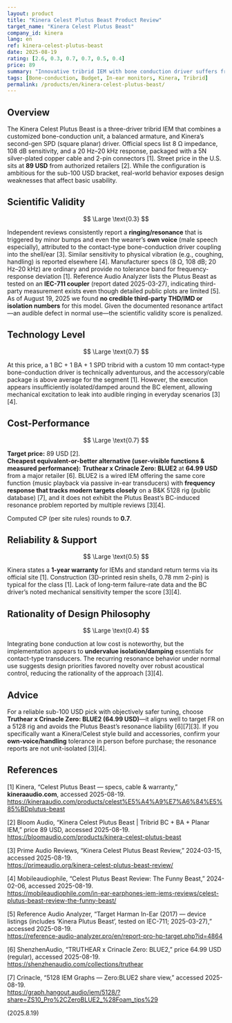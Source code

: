 ```yaml
---
layout: product
title: "Kinera Celest Plutus Beast Product Review"
target_name: "Kinera Celest Plutus Beast"
company_id: kinera
lang: en
ref: kinera-celest-plutus-beast
date: 2025-08-19
rating: [2.6, 0.3, 0.7, 0.7, 0.5, 0.4]
price: 89
summary: "Innovative tribrid IEM with bone conduction driver suffers from fundamental resonance issues despite technical ambition"
tags: [Bone-conduction, Budget, In-ear monitors, Kinera, Tribrid]
permalink: /products/en/kinera-celest-plutus-beast/
---
```

## Overview

The Kinera Celest Plutus Beast is a three-driver tribrid IEM that combines a customized bone-conduction unit, a balanced armature, and Kinera’s second-gen SPD (square planar) driver. Official specs list 8 Ω impedance, 108 dB sensitivity, and a 20 Hz–20 kHz response, packaged with a 5N silver-plated copper cable and 2-pin connectors [1]. Street price in the U.S. sits at **89 USD** from authorized retailers [2]. While the configuration is ambitious for the sub-100 USD bracket, real-world behavior exposes design weaknesses that affect basic usability.

## Scientific Validity

$$ \Large \text{0.3} $$

Independent reviews consistently report a **ringing/resonance** that is triggered by minor bumps and even the wearer’s **own voice** (male speech especially), attributed to the contact-type bone-conduction driver coupling into the shell/ear [3]. Similar sensitivity to physical vibration (e.g., coughing, handling) is reported elsewhere [4]. Manufacturer specs (8 Ω, 108 dB; 20 Hz–20 kHz) are ordinary and provide no tolerance band for frequency-response deviation [1]. Reference Audio Analyzer lists the Plutus Beast as tested on an **IEC-711 coupler** (report dated 2025-03-27), indicating third-party measurement exists even though detailed public plots are limited [5]. As of August 19, 2025 we found **no credible third-party THD/IMD or isolation numbers** for this model. Given the documented resonance artifact—an audible defect in normal use—the scientific validity score is penalized.

## Technology Level

$$ \Large \text{0.7} $$

At this price, a 1 BC + 1 BA + 1 SPD tribrid with a custom 10 mm contact-type bone-conduction driver is technically adventurous, and the accessory/cable package is above average for the segment [1]. However, the execution appears insufficiently isolated/damped around the BC element, allowing mechanical excitation to leak into audible ringing in everyday scenarios [3][4].

## Cost-Performance

$$ \Large \text{0.7} $$

**Target price:** 89 USD [2].  
**Cheapest equivalent-or-better alternative (user-visible functions & measured performance):** **Truthear x Crinacle Zero: BLUE2** at **64.99 USD** from a major retailer [6]. BLUE2 is a wired IEM offering the same core function (music playback via passive in-ear transducers) with **frequency response that tracks modern targets closely** on a B&K 5128 rig (public database) [7], and it does not exhibit the Plutus Beast’s BC-induced resonance problem reported by multiple reviews [3][4].  

Computed CP (per site rules) rounds to **0.7**.

## Reliability & Support

$$ \Large \text{0.5} $$

Kinera states a **1-year warranty** for IEMs and standard return terms via its official site [1]. Construction (3D-printed resin shells, 0.78 mm 2-pin) is typical for the class [1]. Lack of long-term failure-rate data and the BC driver’s noted mechanical sensitivity temper the score [3][4].

## Rationality of Design Philosophy

$$ \Large \text{0.4} $$

Integrating bone conduction at low cost is noteworthy, but the implementation appears to **undervalue isolation/damping** essentials for contact-type transducers. The recurring resonance behavior under normal use suggests design priorities favored novelty over robust acoustical control, reducing the rationality of the approach [3][4].

## Advice

For a reliable sub-100 USD pick with objectively safer tuning, choose **Truthear x Crinacle Zero: BLUE2 (64.99 USD)**—it aligns well to target FR on a 5128 rig and avoids the Plutus Beast’s resonance liability [6][7][3]. If you specifically want a Kinera/Celest style build and accessories, confirm your **own-voice/handling** tolerance in person before purchase; the resonance reports are not unit-isolated [3][4].

## References

[1] Kinera, “Celest Plutus Beast — specs, cable & warranty,” **kineraaudio.com**, accessed 2025-08-19.  
https://kineraaudio.com/products/celest%E5%A4%A9%E7%A6%84%E5%85%BDplutus-beast

[2] Bloom Audio, “Kinera Celest Plutus Beast | Tribrid BC + BA + Planar IEM,” price 89 USD, accessed 2025-08-19.  
https://bloomaudio.com/products/kinera-celest-plutus-beast

[3] Prime Audio Reviews, “Kinera Celest Plutus Beast Review,” 2024-03-15, accessed 2025-08-19.  
https://primeaudio.org/kinera-celest-plutus-beast-review/

[4] Mobileaudiophile, “Celest Plutus Beast Review: The Funny Beast,” 2024-02-06, accessed 2025-08-19.  
https://mobileaudiophile.com/in-ear-earphones-iem-iems-reviews/celest-plutus-beast-review-the-funny-beast/

[5] Reference Audio Analyzer, “Target Harman In-Ear (2017) — device listings (includes ‘Kinera Plutus Beast’, tested on IEC-711; 2025-03-27),” accessed 2025-08-19.  
https://reference-audio-analyzer.pro/en/report-pro-hp-target.php?id=4864

[6] ShenzhenAudio, “TRUTHEAR x Crinacle Zero: BLUE2,” price 64.99 USD (regular), accessed 2025-08-19.  
https://shenzhenaudio.com/collections/truthear

[7] Crinacle, “5128 IEM Graphs — Zero:BLUE2 share view,” accessed 2025-08-19.  
https://graph.hangout.audio/iem/5128/?share=ZS10_Pro%2CZeroBLUE2_%28Foam_tips%29

(2025.8.19)

